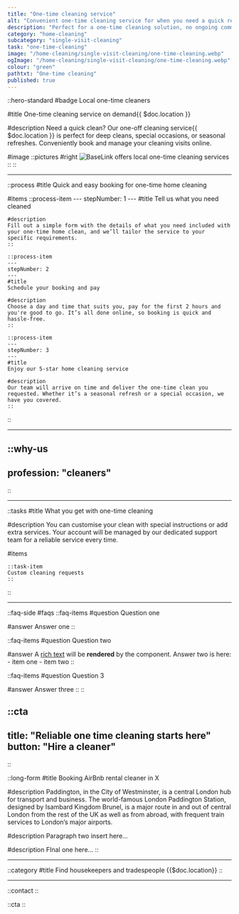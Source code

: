 ```yaml
---
title: "One-time cleaning service"
alt: "Convenient one-time cleaning service for when you need a quick refresh"
description: "Perfect for a one-time cleaning solution, no ongoing commitment"
category: "home-cleaning"
subcategory: "single-visit-cleaning"
task: "one-time-cleaning"
image: "/home-cleaning/single-visit-cleaning/one-time-cleaning.webp"
ogImage: "/home-cleaning/single-visit-cleaning/one-time-cleaning.webp"
colour: "green"
pathtxt: "One-time cleaning"
published: true
---
```


::hero-standard
#badge
Local one-time cleaners

#title
One-time cleaning service on demand{{ $doc.location }}

#description
Need a quick clean? Our one-off cleaning service{{ $doc.location }} is perfect for deep cleans, special occasions, or seasonal refreshes. Conveniently book and manage your cleaning visits online.

#image
    ::pictures
    #right
    ![BaseLink offers local one-time cleaning services](/home-cleaning/single-visit-cleaning/one-time-cleaning.webp)
    ::
::

---

::process
#title
Quick and easy booking for one-time home cleaning

#items
    ::process-item
    ---
    stepNumber: 1
    ---
    #title
    Tell us what you need cleaned

    #description
    Fill out a simple form with the details of what you need included with your one-time home clean, and we’ll tailor the service to your specific requirements.
    ::
    
    ::process-item
    ---
    stepNumber: 2
    ---
    #title
    Schedule your booking and pay

    #description
    Choose a day and time that suits you, pay for the first 2 hours and you're good to go. It’s all done online, so booking is quick and hassle-free.
    ::

    ::process-item
    ---
    stepNumber: 3
    ---
    #title
    Enjoy our 5-star home cleaning service

    #description
    Our team will arrive on time and deliver the one-time clean you requested. Whether it’s a seasonal refresh or a special occasion, we have you covered.
    ::
::

---

::why-us
---
profession: "cleaners"
---
::

---

::tasks
#title
What you get with one-time cleaning

#description
You can customise your clean with special instructions or add extra services. Your account will be managed by our dedicated support team for a reliable service every time.

#items

    ::task-item
    Custom cleaning requests
    ::
::

---

::faq-side
#faqs
  ::faq-items
  #question
  Question one

  #answer
  Answer one
  ::

  ::faq-items
  #question
  Question two

  #answer
  A [rich text](/services/commercial-cleaning) will be **rendered** by the component.
  Answer two is here:
    - item one
    - item two
  ::

  ::faq-items
  #question
  Question 3

  #answer
  Answer three
  ::
::

::cta
---
title: "Reliable one time cleaning starts here"
button: "Hire a cleaner"
---
::

::long-form
#title
Booking AirBnb rental cleaner in X

#description
Paddington, in the City of Westminster, is a central London hub for transport and business. The world-famous London Paddington Station, designed by Isambard Kingdom Brunel, is a major route in and out of central London from the rest of the UK as well as from abroad, with frequent train services to London’s major airports.

#description
Paragraph two insert here...

#description
FInal one here...
::

---

::category
#title
Find housekeepers and tradespeople {{$doc.location}}
::

---

::contact
::

::cta
::